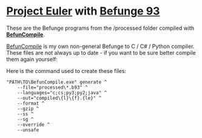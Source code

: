 [Project Euler](https://projecteuler.net/) with [Befunge 93](http://esolangs.org/wiki/Befunge)
===========================================================

These are the Befunge programs from the /processed folder compiled with **[BefunCompile](https://github.com/Mikescher/BefunCompile)**.

[BefunCompile](https://github.com/Mikescher/BefunCompile) is my own non-general Befunge to C / C# / Python compiler.  
These files are not always up to date - if you want to be sure better compile them again yourself:

Here is the command used to create these files:
~~~
"PATH\TO\BefunCompile.exe" generate ^
    --file="processed\*.b93" ^
    --languages="c;cs;py3;py2;java" ^
    --out="compiled\{l}\{f}.{le}" ^
    --format ^
    --gzip ^
    --ss ^
    --sg ^
    --override ^
    --unsafe
~~~
